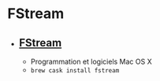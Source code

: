 # FStream
- [FStream](https://www.sourcemac.com/?page=fstream)
  - 
  - Programmation et logiciels Mac OS X
  - `brew cask install fstream`
